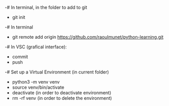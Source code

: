 -# In terminal, in the folder to add to git
- git init

-# In terminal
- git remote add origin https://github.com/raoulmunet/python-learning.git

-# In VSC (grafical interface):
- commit
- push

-# Set up a Virtual Environment (in current folder)
- python3 -m venv venv
- source venv/bin/activate
- deactivate (in order to deactivate environment)
- rm -rf venv (in order to delete the environment)
